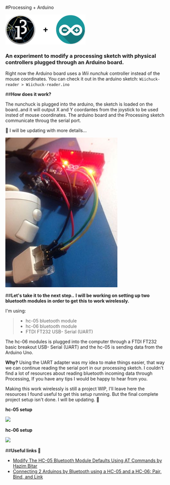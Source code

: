 
#Processing + Arduino

![Processing](./images/processing-cover.png)


### An experiment to modify a processing sketch with physical controllers plugged through an Arduino board.

Right now the Arduino board uses a *Wii nunchuk* controller instead of the mouse coordinates. You can check it out in the arduino sketch: `Wiichuck-reader > Wiichuck-reader.ino`

##**How does it work?**

The nunchuck is plugged into the arduino, the sketch is loaded on the board..and it will output X and Y coordantes from the joystick to be used insted of mouse coordinates. The arduino board and the Processing sketch communicate throug the serial port.

:pushpin: I will be updating with more details...

![](./images/nunchuck-arduino.jpeg)

##**Let's take it to the next step..**
**I will be working on setting up two bluetooth modules in order to get this to work wirelessly.**

I'm using:
> * hc-05 bluetooth module
> * hc-06 bluetooth module
> * FTDI FT232 USB- Serial (UART)

The hc-06 modules is plugged into the computer through a FTDI FT232 basic breakout USB- Serial (UART) and the hc-05 is sending data from the Arduino Uno.

**Why?** Using the UART adapter was my idea to make things easier, that way we can continue reading the serial port in our processing sketch. I couldn't find a lot of resources about reading bluetooth incoming data through Processing, If you have any tips I would be happy to hear from you.


Making this work wirelessly is still a project WIP, I'll leave here the resources I found useful to get this setup running. But the final complete project setup isn't done. I will be updating. :speech_balloon:

**hc-05 setup**

![](/Users/tofi/Documents/Sofi/particulas_wiichuck/images/hc-05.jpg)

**hc-06 setup**

![](/Users/tofi/Documents/Sofi/particulas_wiichuck/images/hc-06.jpg)



##**Useful links :raised_hands:**
* [Modify The HC-05 Bluetooth Module Defaults Using AT Commands by Hazim Bitar](http://www.techbitar.com/modify-the-hc-05-bluetooth-module-defaults-using-at-commands.html)
* [Connecting 2 Arduinos by Bluetooth using a HC-05 and a HC-06: Pair, Bind, and Link](http://www.martyncurrey.com/connecting-2-arduinos-by-bluetooth-using-a-hc-05-and-a-hc-06-pair-bind-and-link/)
